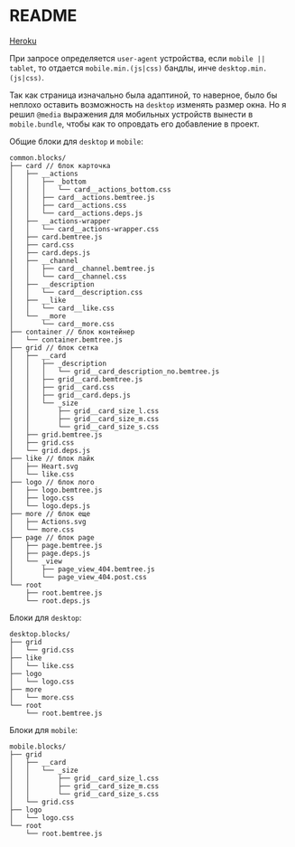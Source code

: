 # README
[Heroku](https://shri-h-8.herokuapp.com/)

При запросе определяется `user-agent` устройства, если `mobile || tablet`, то отдается `mobile.min.(js|css)` бандлы, инче `desktop.min.(js|css)`.    

Так как страница изначально была адаптиной, то наверное, было бы неплохо оставить возможность на `desktop` изменять размер окна. Но я решил `@media` выражения для мобильных устройств вынести в `mobile.bundle`, чтобы как то опровдать его добавление в проект.

Общие блоки для `desktop` и `mobile`:
```
common.blocks/
├── card // блок карточка
│   ├── __actions
│   │   ├── _bottom
│   │   │   └── card__actions_bottom.css
│   │   ├── card__actions.bemtree.js
│   │   ├── card__actions.css
│   │   └── card__actions.deps.js
│   ├── __actions-wrapper
│   │   └── card__actions-wrapper.css
│   ├── card.bemtree.js
│   ├── card.css
│   ├── card.deps.js
│   ├── __channel
│   │   ├── card__channel.bemtree.js
│   │   └── card__channel.css
│   ├── __description
│   │   └── card__description.css
│   ├── __like
│   │   └── card__like.css
│   └── __more
│       └── card__more.css
├── container // блок контейнер
│   └── container.bemtree.js
├── grid // блок сетка
│   ├── __card
│   │   ├── _description
│   │   │   └── grid__card_description_no.bemtree.js
│   │   ├── grid__card.bemtree.js
│   │   ├── grid__card.css
│   │   ├── grid__card.deps.js
│   │   └── _size
│   │       ├── grid__card_size_l.css
│   │       ├── grid__card_size_m.css
│   │       └── grid__card_size_s.css
│   ├── grid.bemtree.js
│   ├── grid.css
│   └── grid.deps.js
├── like // блок лайк
│   ├── Heart.svg
│   └── like.css
├── logo // блок лого
│   ├── logo.bemtree.js
│   ├── logo.css
│   └── logo.deps.js
├── more // блок еще
│   ├── Actions.svg
│   └── more.css
├── page // блок page
│   ├── page.bemtree.js
│   ├── page.deps.js
│   └── _view
│       ├── page_view_404.bemtree.js
│       └── page_view_404.post.css
└── root
    ├── root.bemtree.js
    └── root.deps.js
```
Блоки для `desktop`:    
```
desktop.blocks/
├── grid
│   └── grid.css
├── like
│   └── like.css
├── logo
│   └── logo.css
├── more
│   └── more.css
└── root
    └── root.bemtree.js
```
Блоки для `mobile`:
```
mobile.blocks/
├── grid
│   ├── __card
│   │   └── _size
│   │       ├── grid__card_size_l.css
│   │       ├── grid__card_size_m.css
│   │       └── grid__card_size_s.css
│   └── grid.css
├── logo
│   └── logo.css
└── root
    └── root.bemtree.js
```
